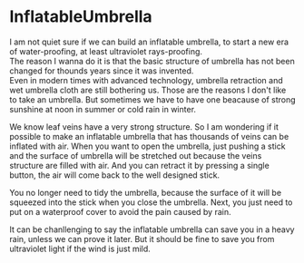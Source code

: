 # InflatableUmbrella
I am not quiet sure if we can build an inflatable umbrella, to start a new era of water-proofing, at least ultraviolet rays-proofing.  
The reason I wanna do it is that the basic structure of umbrella has not been changed for thounds years since it was invented.  
Even in modern times with advanced technology, umbrella retraction and wet umbrella cloth are still bothering us.
Those are the reasons I don't like to take an umbrella. But sometimes we have to have one beacause of strong sunshine at noon in summer or cold rain in winter.

We know leaf veins have a very strong structure. So I am wondering if it possible to make an inflatable umbrella that has thousands of veins can be inflated with air. When you want to open the umbrella, just pushing a stick and the surface of umbrella will be stretched out because the veins structure are filled with air. And you can retract it by pressing a single button, the air will come back to the well designed stick. 

You no longer need to tidy the umbrella, because the surface of it will be squeezed into the stick when you close the umbrella. Next, you just need to put on a waterproof cover to avoid the pain caused by rain.  

It can be chanllenging to say the inflatable umbrella can save you in a heavy rain, unless we can prove it later. But it should be fine to save you from ultraviolet light if the wind is just mild.
